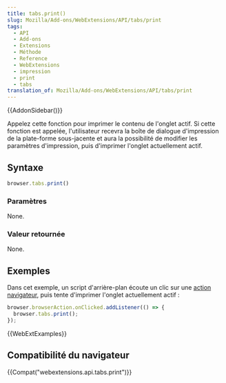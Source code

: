 ```yaml
---
title: tabs.print()
slug: Mozilla/Add-ons/WebExtensions/API/tabs/print
tags:
  - API
  - Add-ons
  - Extensions
  - Méthode
  - Reference
  - WebExtensions
  - impression
  - print
  - tabs
translation_of: Mozilla/Add-ons/WebExtensions/API/tabs/print
---
```

{{AddonSidebar()}}

Appelez cette fonction pour imprimer le contenu de l'onglet actif. Si cette fonction est appelée, l'utilisateur recevra la boîte de dialogue d'impression de la plate-forme sous-jacente et aura la possibilité de modifier les paramètres d'impression, puis d'imprimer l'onglet actuellement actif.

## Syntaxe

```js
browser.tabs.print()
```

### Paramètres

None.

### Valeur retournée

None.

## Exemples

Dans cet exemple, un script d'arrière-plan écoute un clic sur une [action navigateur](/fr/Add-ons/WebExtensions/Anatomy_of_a_WebExtension#Browser_actions_2), puis tente d'imprimer l'onglet actuellement actif :

```js
browser.browserAction.onClicked.addListener(() => {
  browser.tabs.print();
});
```

{{WebExtExamples}}

## Compatibilité du navigateur

{{Compat("webextensions.api.tabs.print")}}
